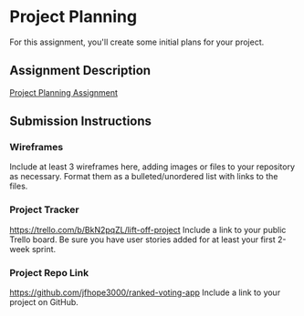 # Project Planning
For this assignment, you'll create some initial plans for your project.

## Assignment Description
[Project Planning Assignment](https://education.launchcode.org/liftoff/modules/assignments/project-planning)

## Submission Instructions

### Wireframes

Include at least 3 wireframes here, adding images or files to your repository as necessary. Format them as a bulleted/unordered list with links to the files.

### Project Tracker
https://trello.com/b/BkN2pqZL/lift-off-project
Include a link to your public Trello board. Be sure you have user stories added for at least your first 2-week sprint.

### Project Repo Link
https://github.com/jfhope3000/ranked-voting-app
Include a link to your project on GitHub.
